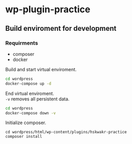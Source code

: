 # wp-plugin-practice

## Build enviroment for development

### Requirments
- composer
- docker

Build and start virtual enviroment.

```sh
cd wordpress
docker-compose up -d
```

End virtual enviroment.  
`-v` removes all persistent data.

```sh
cd wordpress
docker-compose down -v
```

Initialize composer.

```
cd wordpress/html/wp-content/plugins/hskwakr-practice
composer install
```
